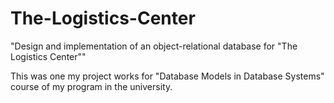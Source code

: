 # The-Logistics-Center
"Design and implementation of an object-relational database for "The Logistics Center""

This was one my project works for "Database Models in Database Systems" course of my program in the university.
